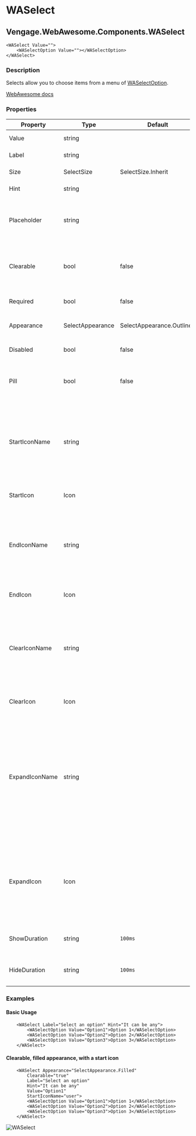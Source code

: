 ﻿# WASelect
## Vengage.WebAwesome.Components.WASelect

```HTML+Razor
<WASelect Value="">
	<WASelectOption Value=""></WASelectOption>
</WASelect>
```

### Description
Selects allow you to choose items from a menu of [WASelectOption](/docs/WASelectOption).

[WebAwesome docs](https://webawesome.com/docs/components/select/)

### Properties
| Property | Type   | Default | Description                              |
|----------|--------|---------|------------------------------------------|
| Value | string |  | The select's value.  |
| Label | string |  | The select's label.  |
| Size | SelectSize | SelectSize.Inherit | The select's size. |
| Hint | string |  | The select's hint. |
| Placeholder | string |  | Placeholder text to show as a hint when the select is empty. |
| Clearable | bool | false | Adds a clear button (with-clear) when the select is not empty. |
| Required | bool | false | The select's required attribute. |
| Appearance | SelectAppearance | SelectAppearance.Outlined | The select's visual appearance. |
| Disabled | bool | false | Disables the select control. |
| Pill | bool | false | Draws a pill-style select with rounded edges. |
| StartIconName | string |  | The name of the icon to draw in the start slot. Available names depend on the icon library being used. |
| StartIcon | Icon |  | The icon to draw in the start slot. |
| EndIconName | string |  | The name of the icon to draw in the end slot. Available names depend on the icon library being used. |
| EndIcon | Icon |  | The icon to draw in the end slot. |
| ClearIconName | string |  | The name of the icon to draw in the clear slot. Available names depend on the icon library being used. |
| ClearIcon | Icon |  | The icon to draw in the clear slot. |
| ExpandIconName | string |  | The name of the icon to draw in the when the control is expanded and collapsed. Rotates on open and close. Available names depend on the icon library being used. |
| ExpandIcon | Icon |  | The name of the icon to draw in the when the control is expanded and collapsed. Rotates on open and close. |
| ShowDuration | string | `100ms` | The duration of the show animation. |
| HideDuration | string | `100ms` | The duration of the hide animation. |

### Examples

#### Basic Usage
```HTML+Razor
    <WASelect Label="Select an option" Hint="It can be any">
        <WASelectOption Value="Option1">Option 1</WASelectOption>
        <WASelectOption Value="Option2">Option 2</WASelectOption>
        <WASelectOption Value="Option3">Option 3</WASelectOption>
    </WASelect>
```

#### Clearable, filled appearance, with a start icon
```HTML+Razor
    <WASelect Appearance="SelectAppearance.Filled"
        Clearable="true" 
        Label="Select an option" 
        Hint="It can be any" 
        Value="Option1"
        StartIconName="user">
        <WASelectOption Value="Option1">Option 1</WASelectOption>
        <WASelectOption Value="Option2">Option 2</WASelectOption>
        <WASelectOption Value="Option3">Option 3</WASelectOption>
    </WASelect>
```

![WASelect](https://github.com/user-attachments/assets/35178b92-b1a7-472b-9019-f4c32e61412a)